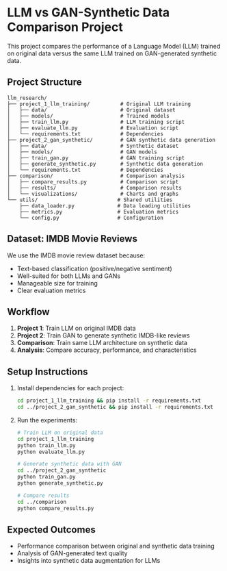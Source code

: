 # LLM vs GAN-Synthetic Data Comparison Project

This project compares the performance of a Language Model (LLM) trained on original data versus the same LLM trained on GAN-generated synthetic data.

## Project Structure

```
llm_research/
├── project_1_llm_training/          # Original LLM training
│   ├── data/                        # Original dataset
│   ├── models/                      # Trained models
│   ├── train_llm.py                 # LLM training script
│   ├── evaluate_llm.py              # Evaluation script
│   └── requirements.txt             # Dependencies
├── project_2_gan_synthetic/         # GAN synthetic data generation
│   ├── data/                        # Synthetic dataset
│   ├── models/                      # GAN models
│   ├── train_gan.py                 # GAN training script
│   ├── generate_synthetic.py        # Synthetic data generation
│   └── requirements.txt             # Dependencies
├── comparison/                      # Comparison analysis
│   ├── compare_results.py           # Comparison script
│   ├── results/                     # Comparison results
│   └── visualizations/              # Charts and graphs
└── utils/                          # Shared utilities
    ├── data_loader.py              # Data loading utilities
    ├── metrics.py                  # Evaluation metrics
    └── config.py                   # Configuration
```

## Dataset: IMDB Movie Reviews

We use the IMDB movie review dataset because:
- Text-based classification (positive/negative sentiment)
- Well-suited for both LLMs and GANs
- Manageable size for training
- Clear evaluation metrics

## Workflow

1. **Project 1**: Train LLM on original IMDB data
2. **Project 2**: Train GAN to generate synthetic IMDB-like reviews
3. **Comparison**: Train same LLM architecture on synthetic data
4. **Analysis**: Compare accuracy, performance, and characteristics

## Setup Instructions

1. Install dependencies for each project:
   ```bash
   cd project_1_llm_training && pip install -r requirements.txt
   cd ../project_2_gan_synthetic && pip install -r requirements.txt
   ```

2. Run the experiments:
   ```bash
   # Train LLM on original data
   cd project_1_llm_training
   python train_llm.py
   python evaluate_llm.py
   
   # Generate synthetic data with GAN
   cd ../project_2_gan_synthetic
   python train_gan.py
   python generate_synthetic.py
   
   # Compare results
   cd ../comparison
   python compare_results.py
   ```

## Expected Outcomes

- Performance comparison between original and synthetic data training
- Analysis of GAN-generated text quality
- Insights into synthetic data augmentation for LLMs 